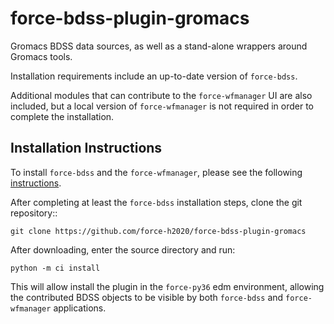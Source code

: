 # force-bdss-plugin-gromacs
Gromacs BDSS data sources, as well as a stand-alone wrappers around Gromacs tools.

Installation requirements include an up-to-date version of ``force-bdss``.

Additional modules that can contribute to the ``force-wfmanager`` UI are also included,
but a local version of ``force-wfmanager`` is not required in order to complete the 
installation.


Installation Instructions
-------------------------
To install ``force-bdss`` and the ``force-wfmanager``, please see the following 
[instructions](https://github.com/force-h2020/force-bdss/blob/master/doc/source/installation.rst).

After completing at least the ``force-bdss`` installation steps, clone the git repository::

    git clone https://github.com/force-h2020/force-bdss-plugin-gromacs

After downloading, enter the source directory and run:

    python -m ci install

This will allow install the plugin in the `force-py36` edm environment, allowing the contributed BDSS objects to be visible by both ``force-bdss``
 and ``force-wfmanager`` applications.

